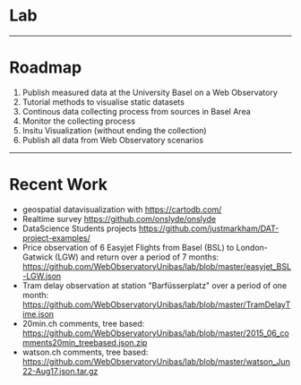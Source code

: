 # Lab
___
# Roadmap

1. Publish measured data at the University Basel on a Web Observatory
2. Tutorial methods to visualise static datasets
3. Continous data collecting process from sources in Basel Area
4. Monitor the collecting process
5. Insitu Visualization (without ending the collection)
6. Publish all data from Web Observatory scenarios
 
___

# Recent Work



- geospatial datavisualization with https://cartodb.com/
- Realtime survey https://github.com/onslyde/onslyde
- DataScience Students projects https://github.com/justmarkham/DAT-project-examples/
- Price observation of 6 Easyjet Flights from Basel (BSL) to London-Gatwick (LGW) and return over a period of 7 months: https://github.com/WebObservatoryUnibas/lab/blob/master/easyjet_BSL-LGW.json
- Tram delay observation at station "Barfüsserplatz" over a period of one month: https://github.com/WebObservatoryUnibas/lab/blob/master/TramDelayTime.json
- 20min.ch comments, tree based: https://github.com/WebObservatoryUnibas/lab/blob/master/2015_06_comments20min_treebased.json.zip
- watson.ch comments, tree based:
https://github.com/WebObservatoryUnibas/lab/blob/master/watson_Jun22-Aug17.json.tar.gz
